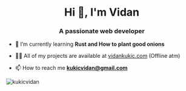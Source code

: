 <h1 align="center">Hi 👋, I'm Vidan</h1>
<h3 align="center">A passionate web developer</h3>

- 🌱 I’m currently learning **Rust and How to plant good onions**

- 👨‍💻 All of my projects are available at [vidankukic.com](vidankukic.com) (Offline atm)

- 📫 How to reach me **kukicvidan@gmail.com**


<p align="left">


<p><img align="center" src="https://github-readme-stats.vercel.app/api/top-langs?username=kukicvidan&show_icons=true&locale=en&layout=compact" alt="kukicvidan" /></p>
